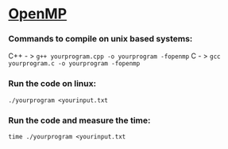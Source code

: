 ﻿[OpenMP](https://www.openmp.org/)
======



### Commands to compile on unix based systems:

C++ - > `g++ yourprogram.cpp -o yourprogram -fopenmp`
C - > `gcc yourprogram.c -o yourprogram -fopenmp`


### Run the code on linux:

`./yourprogram <yourinput.txt`

### Run the code and measure the time:

`time ./yourprogram <yourinput.txt`



